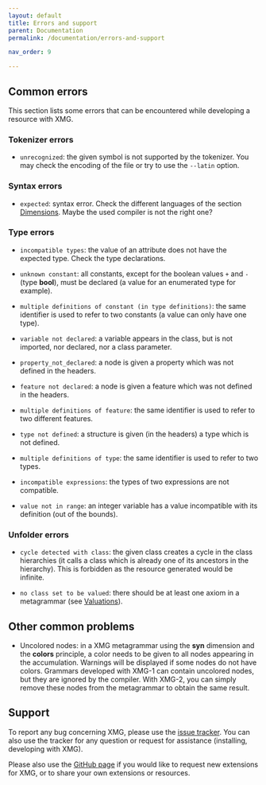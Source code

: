 ```yaml
---
layout: default
title: Errors and support
parent: Documentation
permalink: /documentation/errors-and-support

nav_order: 9

---
```


## Common errors

This section lists some errors that can be encountered while developing a resource with XMG.

### Tokenizer errors

*  `unrecognized`: the given symbol is not supported by the tokenizer. You may check the encoding of the file or try to use the `--latin` option.
### Syntax errors

*  `expected`: syntax error. Check the different languages of the section [Dimensions](http://dokufarm.phil.hhu.de/xmg/doku.php?id=start#dimensions). Maybe the used compiler is not the right one?
### Type errors

*  `incompatible types`: the value of an attribute does not have the expected type. Check the type declarations.

*  `unknown constant`: all constants, except for the boolean values `+` and `-` (type **bool**), must be declared (a value for an enumerated type for example). 

*  `multiple definitions of constant (in type definitions)`: the same identifier is used to refer to two constants (a value can only have one type).

*  `variable not declared`: a variable appears in the class, but is not imported, nor declared, nor a class parameter.

*  `property_not_declared`: a node is given a property which was not defined in the headers.

*  `feature not declared`: a node is given a feature which was not defined in the headers.

*  `multiple definitions of feature`: the same identifier is used to refer to two different features.

*  `type not defined`: a structure is given (in the headers) a type which is not defined. 

*  `multiple definitions of type`: the same identifier is used to refer to two types.

*  `incompatible expressions`: the types of two expressions are not compatible.

*  `value not in range`: an integer variable has a value incompatible with its definition (out of the bounds). 




### Unfolder errors

*  `cycle detected with class`: the given class creates a cycle in the class hierarchies (it calls a class which is already one of its ancestors in the hierarchy).  This is forbidden as the resource generated would be infinite.

*  `no class set to be valued`: there should be at least one axiom in a metagrammar (see [Valuations](http://dokufarm.phil.hhu.de/xmg/doku.php?id=start#valuations)).


## Other common problems


*  Uncolored nodes: in a XMG metagrammar using the **syn** dimension and the **colors** principle, a color needs to be given to all nodes appearing in the accumulation. Warnings will be displayed if some nodes do not have colors. Grammars developed with XMG-1 can contain uncolored nodes, but they are ignored by the compiler. With XMG-2, you can simply remove these nodes from the metagrammar to obtain the same result.

## Support

To report any bug concerning XMG, please use the [issue tracker](https///github.com/spetitjean/XMG-2/issues). You can also use the tracker for any question or request for assistance (installing, developing with XMG).

Please also use the [GitHub page](https///github.com/spetitjean/XMG-2) if you would like to request new extensions for XMG, or to share your own extensions or resources.

